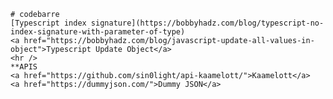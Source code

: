     # codebarre
    [Typescript index signature](https://bobbyhadz.com/blog/typescript-no-index-signature-with-parameter-of-type)
    <a href="https://bobbyhadz.com/blog/javascript-update-all-values-in-object">Typescript Update Object</a>
    <hr />
    **APIS
    <a href="https://github.com/sin0light/api-kaamelott/">Kaamelott</a>
    <a href="https://dummyjson.com/">Dummy JSON</a>
